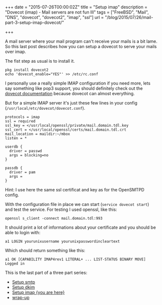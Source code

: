 +++
date = "2015-07-26T00:00:02Z"
title = "Setup imap"
description = "Dovecot (imap) - Mail servers are not fun III"
tags = ["FreeBSD", "Mail", "DNS", "dovecot", "dovecot2", "imap", "ssl"]
url = "/blog/2015/07/26/mail-part-3-setup-imap-dovecot/"

+++

A mail server where your mail program can't receive your mails is a
bit lame. So this last post describes how you can setup a dovecot to 
serve your mails over imap.


The fist step as usual is to install it.

```
pkg install dovecot2
echo 'dovecot_enable="YES"' >> /etc/rc.conf
```

I personally use a really simple IMAP configuration if you need more, lets say something like 
pop3 support, you should definitely check out the [dovecot documentation](http://wiki2.dovecot.org/) because 
dovecot can almost everything.

But for a simple IMAP server it's just these few lines in your config (`/usr/local/etc/dovecot/dovecot.conf`).

```
protocols = imap
ssl = required
ssl_key = </usr/local/openssl/private/mail.domain.tdl.key
ssl_cert = </usr/local/openssl/certs/mail.domain.tdl.crt
mail_location = maildir:~/mbox
listen = *

userdb {
  driver = passwd
  args = blocking=no
}

passdb {
  driver = pam
  args = 
}
```

Hint: I use here the same ssl certificat and key as for the OpenSMTPD config. 


With the configuration file in place we can start (`service dovecot start`) and test the service.
For testing I used openssl, like this:

```
openssl s_client -connect mail.domain.tdl:993
```

It should print a lot of informations about your certificate and you should be able to login with:

```
a1 LOGIN yourunixusername yourunixpasswordincleartext
```

Which should return something like this:

```
a1 OK [CAPABILITY IMAP4rev1 LITERAL+ ... LIST-STATUS BINARY MOVE] Logged in
```

This is the last part of a three part series:

* [Setup smtp](/blog/2015/07/26/mail-part-1-setup-smtp-opensmtpd/)
* [Setup dkim](/blog/2015/07/26/mail-part-2-dkim/)
* [Setup imap {you are here}](/blog/2015/07/26/mail-part-3-setup-imap-dovecot/)
* [wrap-up](/blog/2015/07/26/mail-part-4-wrap-up/)
